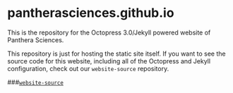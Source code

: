 # pantherasciences.github.io
This is the repository for the Octopress 3.0/Jekyll powered website of Panthera Sciences.

This repository is just for hosting the static site itself. If you want to see the source code for this website, including all of the Octopress and Jekyll configuration, check out our `website-source` repository.

###[`website-source`](https://github.com/pantherasciences/website-source)
